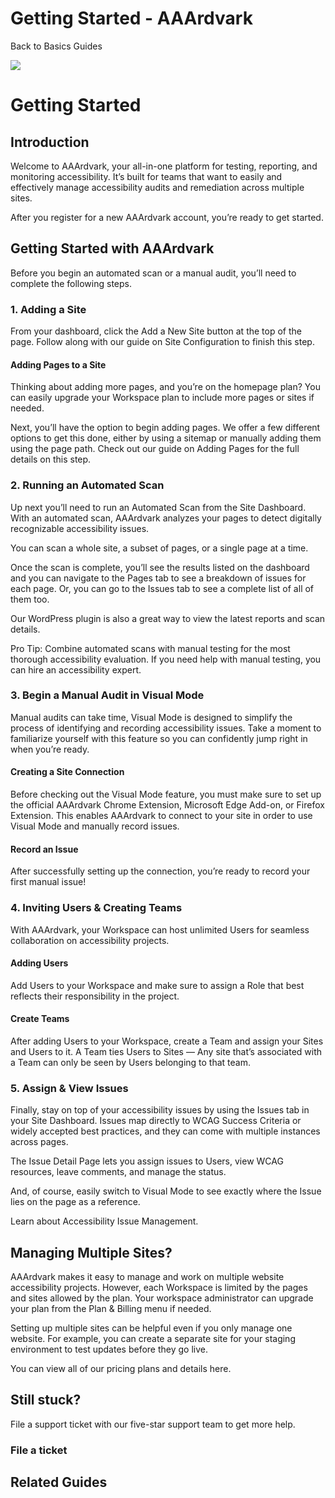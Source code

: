 # Getting Started - AAArdvark

Back to
				Basics				Guides

![](https://aaardvarkaccessibility.com/wp-content/uploads/2023/08/a11y-Help-Center-Icons_Setup-copy.png) 
# Getting Started

 

## Introduction

Welcome to AAArdvark, your all-in-one platform for testing, reporting, and monitoring accessibility. It’s built for teams that want to easily and effectively manage accessibility audits and remediation across multiple sites.

After you register for a new AAArdvark account, you’re ready to get started.

## Getting Started with AAArdvark

Before you begin an automated scan or a manual audit, you’ll need to complete the following steps.

### 1. Adding a Site

From your dashboard, click the Add a New Site button at the top of the page. Follow along with our guide on Site Configuration to finish this step.

#### Adding Pages to a Site

Thinking about adding more pages, and you’re on the homepage plan? You can easily upgrade your Workspace plan to include more pages or sites if needed.

Next, you’ll have the option to begin adding pages. We offer a few different options to get this done, either by using a sitemap or manually adding them using the page path. Check out our guide on Adding Pages for the full details on this step.

### 2. Running an Automated Scan

Up next you’ll need to run an Automated Scan from the Site Dashboard. With an automated scan, AAArdvark analyzes your pages to detect digitally recognizable accessibility issues.

You can scan a whole site, a subset of pages, or a single page at a time.

Once the scan is complete, you’ll see the results listed on the dashboard and you can navigate to the Pages tab to see a breakdown of issues for each page. Or, you can go to the Issues tab to see a complete list of all of them too.

Our WordPress plugin is also a great way to view the latest reports and scan details.

Pro Tip: Combine automated scans with manual testing for the most thorough accessibility evaluation. If you need help with manual testing, you can hire an accessibility expert.

### 3. Begin a Manual Audit in Visual Mode

Manual audits can take time, Visual Mode is designed to simplify the process of identifying and recording accessibility issues. Take a moment to familiarize yourself with this feature so you can confidently jump right in when you’re ready.

#### Creating a Site Connection

Before checking out the Visual Mode feature, you must make sure to set up the official AAArdvark Chrome Extension, Microsoft Edge Add-on, or Firefox Extension. This enables AAArdvark to connect to your site in order to use Visual Mode and manually record issues.

#### Record an Issue

After successfully setting up the connection, you’re ready to record your first manual issue!

### 4. Inviting Users & Creating Teams

With AAArdvark, your Workspace can host unlimited Users for seamless collaboration on accessibility projects.

#### Adding Users

Add Users to your Workspace and make sure to assign a Role that best reflects their responsibility in the project.

#### Create Teams

After adding Users to your Workspace, create a Team and assign your Sites and Users to it. A Team ties Users to Sites — Any site that’s associated with a Team can only be seen by Users belonging to that team.

### 5. Assign & View Issues

Finally, stay on top of your accessibility issues by using the Issues tab in your Site Dashboard. Issues map directly to WCAG Success Criteria or widely accepted best practices, and they can come with multiple instances across pages.

The Issue Detail Page lets you assign issues to Users, view WCAG resources, leave comments, and manage the status.

And, of course, easily switch to Visual Mode to see exactly where the Issue lies on the page as a reference.

Learn about Accessibility Issue Management.

## Managing Multiple Sites?

AAArdvark makes it easy to manage and work on multiple website accessibility projects. However, each Workspace is limited by the pages and sites allowed by the plan. Your workspace administrator can upgrade your plan from the Plan & Billing menu if needed.

Setting up multiple sites can be helpful even if you only manage one website. For example, you can create a separate site for your staging environment to test updates before they go live.

You can view all of our pricing plans and details here.

## Still stuck?

File a support ticket with our five-star support team to get more help.

### File a ticket

  

## Related Guides

 

